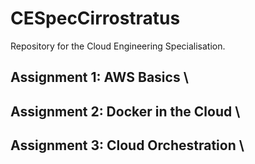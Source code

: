 # CESpecCirrostratus

Repository for the Cloud Engineering Specialisation.

## Assignment 1: AWS Basics \
## Assignment 2: Docker in the Cloud \
## Assignment 3: Cloud Orchestration \
